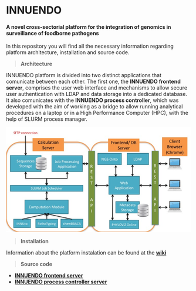 # INNUENDO
#### A novel cross-sectorial platform for the integration of genomics in surveillance of foodborne pathogens

In this repository you will find all the necessary information regarding platform architecture, installation and source code.

> **Architecture**

INNUENDO platform is divided into two distinct applications that comunicate between each other. The first one, the **INNUENDO frontend server**, comprises the user web interface and mechanisms to allow secure user authentication with LDAP and data storage into a dedicated database. It also comunicates with the **INNUENDO process controller**, which was developed with the aim of working as a bridge to allow running analytical procedures on a laptop or in a High Performance Computer (HPC), with the help of SLURM process manager.

![alt text](innuendo_schema.jpg)
 
> **Installation**

Information about the platform instalation can be found at the [**wiki**](https://github.com/B-UMMI/INNUENDO/wiki)

> **Source code**

* [**INNUENDO frontend server**](https://github.com/B-UMMI/INNUENDO_REST_API) 
* [**INNUENDO process controller server**](https://github.com/B-UMMI/INNUENDO_PROCESS_CONTROLLER)
